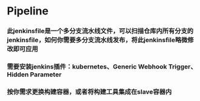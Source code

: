 # Pipeline
### 此jenkinsfile是一个多分支流水线文件，可以扫描仓库内所有分支的jenkinsfile，如何你需要多分支流水线发布，将此jenkinsfile略微修改即可应用

### 需要安装jenkins插件：kubernetes、Generic Webhook Trigger、Hidden Parameter
### 按你需求更换构建容器，或者将构建工具集成在slave容器内
